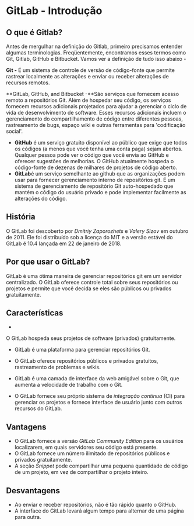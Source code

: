 # GitLab - Introdução



## O que é Gitlab?

Antes de mergulhar na definição do Gitlab, primeiro precisamos entender algumas terminologias. Freqüentemente, encontramos esses termos como Git, Gitlab, GitHub e Bitbucket. Vamos ver a definição de tudo isso abaixo -

**Git -** É um sistema de controle de versão de código-fonte que permite rastrear localmente as alterações e enviar ou receber alterações de recursos remotos.

**GitLab, GitHub, and Bitbucket -**São serviços que fornecem acesso remoto a repositórios Git. Além de hospedar seu código, os serviços fornecem recursos adicionais projetados para ajudar a gerenciar o ciclo de vida de desenvolvimento de software. Esses recursos adicionais incluem o gerenciamento do compartilhamento de código entre diferentes pessoas, rastreamento de bugs, espaço wiki e outras ferramentas para 'codificação social'.

- **GitHub** é um serviço gratuito disponível ao público que exige que todos os códigos (a menos que você tenha uma conta paga) sejam abertos. Qualquer pessoa pode ver o código que você envia ao GitHub e oferecer sugestões de melhorias. O GitHub atualmente hospeda o código-fonte de dezenas de milhares de projetos de código aberto.
- **GitLab**é um serviço semelhante ao github que as organizações podem usar para fornecer gerenciamento interno de repositórios git. É um sistema de gerenciamento de repositório Git auto-hospedado que mantém o código do usuário privado e pode implementar facilmente as alterações do código.

## História

O GitLab foi descoberto por *Dmitriy Zaporozhets* e *Valery Sizov* em outubro de 2011. Ele foi distribuído sob a licença do MIT e a versão estável do GitLab é 10.4 lançada em 22 de janeiro de 2018.

## Por que usar o GitLab?

GitLab é uma ótima maneira de gerenciar repositórios git em um servidor centralizado. O GitLab oferece controle total sobre seus repositórios ou projetos e permite que você decida se eles são públicos ou privados gratuitamente.

## Características

- 

  O GitLab hospeda seus projetos de software (privados) gratuitamente.

  

- GitLab é uma plataforma para gerenciar repositórios Git.

- O GitLab oferece repositórios públicos e privados gratuitos, rastreamento de problemas e wikis.

- GitLab é uma camada de interface da web amigável sobre o Git, que aumenta a velocidade de trabalho com o Git.

- O GitLab fornece seu próprio sistema de *integração contínua* (CI) para gerenciar os projetos e fornece interface de usuário junto com outros recursos do GitLab.

## Vantagens

- O GitLab fornece a versão *GitLab Community Edition* para os usuários localizarem, em quais servidores seu código está presente.
- O GitLab fornece um número ilimitado de repositórios públicos e privados gratuitamente.
- A seção *Snippet* pode compartilhar uma pequena quantidade de código de um projeto, em vez de compartilhar o projeto inteiro.

## Desvantagens

- Ao enviar e receber repositórios, não é tão rápido quanto o GitHub.
- A interface do GitLab levará algum tempo para alternar de uma página para outra.